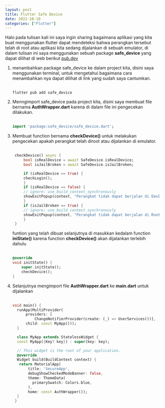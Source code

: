 ```yaml
---
layout: post
title: Flutter Safe Device
date: 2022-10-10
categories: ["Flutter"]
---
```


Halo pada tulisan kali ini saya ingin sharing bagaimana aplikasi yang kita buat menggunakan flutter dapat mendeteksi bahwa perangkan tersebut telah di root atau aplikasi kita sedang dijalankan di sebuah emulator, di dalam tulisan ini saya menggunakan sebuah package **safe_device** yang dapat dilihat di web berikut [pub.dev](https://pub.dev/packages/safe_device) <br>

1. menambahkan package safe_device ke dalam project kita, disini saya menggunakan terminal, untuk mengetahui bagaimana cara menambahkan nya dapat dilihat di link yang sudah saya cantumkan. <br><br>
   ```terminal
   flutter pub add safe_device
   ```
2. Menngimport safe_device pada project kita, disini saya membuat file bernama **AuthWrapper.dart** karena di dalam file ini pengecekan dilakukan.<br><br>
   ```dart
   import 'package:safe_device/safe_device.dart';
   ```
3. Membuat function bernama **checkDevice()** untuk melakukan pengecekan apakah perangkat telah diroot atau dijalankan di emulator.<br><br>
   ```dart
    checkDevice() async {
        bool isRealDevice = await SafeDevice.isRealDevice;
        bool isJailBroken = await SafeDevice.isJailBroken;

        if (isRealDevice == true) {
        checkLogin();
        }
        if (isRealDevice == false) {
        // ignore: use_build_context_synchronously
        showExitPopup(context, "Perangkat tidak dapat berjalan di Emulator");
        }
        if (isJailBroken == true) {
        // ignore: use_build_context_synchronously
        showExitPopup(context, "Perangkat tidak dapat berjalan di Root");
        }
    }
    ```
    funtion yang telah dibuat selanjutnya di masukkan kedalam function **iniState()** karena function **checkDevice()** akan dijalankan terlebih dahulu <br><br>
    ```dart
    @override
    void initState() {
        super.initState();
        checkDevice();
    }
   ```
4. Selanjutnya mengimport file **AuthWrapper.dart** ke **main.dart** untuk dijalankan<br><br>
   ```dart
   void main() {
     runApp(MultiProvider(
         providers: [
             ChangeNotifierProvider(create: (_) => UserServices())],
         child: const MyApp()));
     }

     class MyApp extends StatelessWidget {
     const MyApp({Key? key}) : super(key: key);

     // This widget is the root of your application.
     @override
     Widget build(BuildContext context) {
      return MaterialApp(
          title: 'SecureApp',
          debugShowCheckedModeBanner: false,
          theme: ThemeData(
            primarySwatch: Colors.blue,
          ),
          home: const AuthWrapper());
     }
    }
   ```